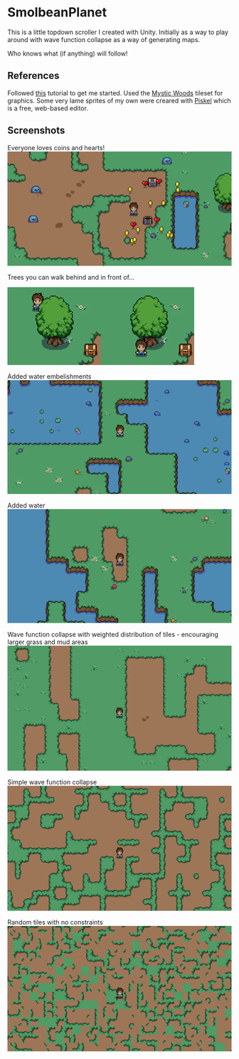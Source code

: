 # SmolbeanPlanet

This is a little topdown scroller I created with Unity.  Initially as a way to play around with wave function collapse as a way of generating maps.

Who knows what (if anything) will follow!

## References

Followed [this](https://www.youtube.com/watch?v=7iYWpzL9GkM) tutorial to get me started.
Used the [Mystic Woods](https://twitter.com/GameEndeavor) tileset for graphics.
Some very lame sprites of my own were creared with [Piskel](https://www.piskelapp.com/) which is a free, web-based editor.

## Screenshots

Everyone loves coins and hearts!
![Screenshot 7](./docs/images/screenshot7.png)

Trees you can walk behind and in front of...

![Screenshot 6](./docs/images/screenshot6a.png)![Screenshot 6](./docs/images/screenshot6b.png)

Added water embelishments
![Screenshot 5](./docs/images/screenshot5.png)

Added water
![Screenshot 4](./docs/images/screenshot4.png)

Wave function collapse with weighted distribution of tiles - encouraging larger grass and mud areas
![Screenshot 3](./docs/images/screenshot3.png)

Simple wave function collapse
![Screenshot 2](./docs/images/screenshot2.png)

Random tiles with no constraints
![Screenshot 1](./docs/images/screenshot1.png)
